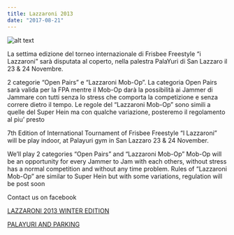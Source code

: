 ```yaml
---
title: Lazzaroni 2013
date: "2017-08-21"
---
```


![alt text](https://freestylebologna.files.wordpress.com/2013/11/lazzaroni2013.jpg?w=470&h=275 "Lazzaroni 2013 Flyer")


La settima edizione del torneo internazionale di Frisbee Freestyle “i Lazzaroni” sarà disputata al coperto, nella palestra PalaYuri di San Lazzaro il 23 & 24 Novembre.

2 categorie “Open Pairs” e “Lazzaroni Mob-Op”.
La categoria Open Pairs sarà valida per la FPA mentre il Mob-Op darà la possibilità ai Jammer di Jammare con tutti senza lo stress che comporta la competizione e senza correre dietro il tempo. Le regole del “Lazzaroni Mob-Op” sono simili a quelle del Super Hein ma con qualche variazione, posteremo il regolamento al piu’ presto

7th Edition of International Tournament of Frisbee Freestyle “I Lazzaroni” will be play indoor, at Palayuri gym in San Lazzaro 23 & 24 November.

We’ll play 2 categories “Open Pairs” and “Lazzaroni Mob-Op”
Mob-Op will be an opportunity for every Jammer to Jam with each others, without stress has a normal competition and without any time problem. Rules of “Lazzaroni Mob-Op” are similar to Super Hein but with some variations, regulation will be post soon

Contact us on facebook

[LAZZARONI 2013 WINTER EDITION](https://www.facebook.com/events/1400812643485576/ "LAZZARONI 2013 WINTER EDITION")


[PALAYURI AND PARKING](https://www.google.com/maps/d/viewer?mid=1kCkWHmFP7zptdPn6GUxX_fCrbqI&hl=en&ll=44.4691975043855%2C11.403722000000016&z=18
"PalaYuri and Parking")

